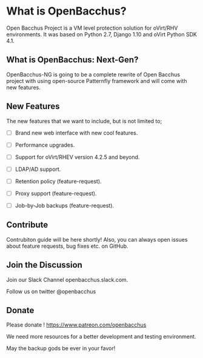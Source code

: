 # What is OpenBacchus?

Open Bacchus Project is a VM level protection solution for oVirt/RHV environments. It was based on Python 2.7, Django 1.10 and oVirt Python SDK 4.1. 

## What is OpenBacchus: Next-Gen?

OpenBacchus-NG is going to be a complete rewrite of Open Bacchus project with using open-source Patternfly framework and will come with new features.

## New Features

The new features that we want to include, but is not limited to;

- [ ] Brand new web interface with new cool features.
- [ ] Performance upgrades.
- [ ] Support for oVirt/RHEV version 4.2.5 and beyond.
- [ ] LDAP/AD support.
- [ ] Retention policy (feature-request).
- [ ] Proxy support (feature-request).
- [ ] Job-by-Job backups (feature-request).


## Contribute

Contrubiton guide will be here shortly! Also, you can always open issues about feature requests, bug fixes etc. on GitHub.

## Join the Discussion

Join our Slack Channel openbacchus.slack.com.

Follow us on twitter @openbacchus

## Donate

Please donate ! https://www.patreon.com/openbacchus

We need more resources for a better development and testing environment.

May the backup gods be ever in your favor!
